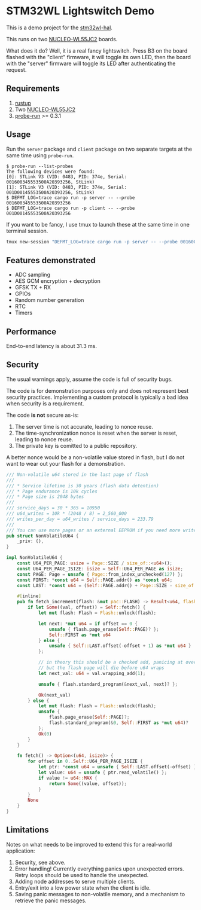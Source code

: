 # STM32WL Lightswitch Demo

This is a demo project for the [stm32wl-hal].

This runs on two [NUCLEO-WL55JC2] boards.

What does it do?  Well, it is a real fancy lightswitch.
Press B3 on the board flashed with the "client" firmware, it will toggle its own
LED, then the board with the "server" firmware will toggle its LED after
authenticating the request.

## Requirements

1. [rustup](https://rustup.rs/)
2. Two [NUCLEO-WL55JC2]
3. [probe-run] >= 0.3.1

## Usage

Run the `server` package and `client` package on two separate targets at the
same time using `probe-run`.

```console
$ probe-run --list-probes
The following devices were found:
[0]: STLink V3 (VID: 0483, PID: 374e, Serial: 001600345553500A20393256, StLink)
[1]: STLink V3 (VID: 0483, PID: 374e, Serial: 001D00145553500A20393256, StLink)
$ DEFMT_LOG=trace cargo run -p server -- --probe 001600345553500A20393256
$ DEFMT_LOG=trace cargo run -p client -- --probe 001D00145553500A20393256
```

If you want to be fancy, I use tmux to launch these at the same time in one
terminal session.

```bash
tmux new-session "DEFMT_LOG=trace cargo run -p server -- --probe 001600345553500A20393256" \; split-window "DEFMT_LOG=trace cargo run -p client -- --probe 001D00145553500A20393256" \; setw remain-on-exit on \;
```

## Features demonstrated

* ADC sampling
* AES GCM encryption + decryption
* GFSK TX + RX
* GPIOs
* Random number generation
* RTC
* Timers

## Performance

End-to-end latency is about 31.3 ms.

## Security

The usual warnings apply, assume the code is full of security bugs.

The code is for demonstration purposes only and does not represent best
security practices.
Implementing a custom protocol is typically a bad idea when security is a
requirement.

The code **is not** secure as-is:

1. The server time is not accurate, leading to nonce reuse.
2. The time-synchronization nonce is reset when the server is reset,
   leading to nonce reuse.
3. The private key is comitted to a public repository.

A better nonce would be a non-volatile value stored in flash, but I do not want
to wear out your flash for a demonstration.

```rs
/// Non-volatile u64 stored in the last page of flash
///
/// * Service lifetime is 30 years (flash data detention)
/// * Page endurance is 10k cycles
/// * Page size is 2048 bytes
///
/// service_days = 30 * 365 = 10950
/// u64_writes = 10k * (2048 / 8) = 2_560_000
/// writes_per_day = u64_writes / service_days = 233.79
///
/// You can use more pages or an external EEPROM if you need more writes/day.
pub struct NonVolatileU64 {
    _priv: (),
}

impl NonVolatileU64 {
    const U64_PER_PAGE: usize = Page::SIZE / size_of::<u64>();
    const U64_PER_PAGE_ISIZE: isize = Self::U64_PER_PAGE as isize;
    const PAGE: Page = unsafe { Page::from_index_unchecked(127) };
    const FIRST: *const u64 = Self::PAGE.addr() as *const u64;
    const LAST: *const u64 = (Self::PAGE.addr() + Page::SIZE - size_of::<u64>()) as *const u64;

    #[inline]
    pub fn fetch_increment(flash: &mut pac::FLASH) -> Result<u64, flash::Error> {
        if let Some((val, offset)) = Self::fetch() {
            let mut flash: Flash = Flash::unlock(flash);

            let next: *mut u64 = if offset == 0 {
                unsafe { flash.page_erase(Self::PAGE)? };
                Self::FIRST as *mut u64
            } else {
                unsafe { Self::LAST.offset(-offset + 1) as *mut u64 }
            };

            // in theory this should be a checked add, panicing at overflow
            // but the flash page will die before u64 wraps
            let next_val: u64 = val.wrapping_add(1);

            unsafe { flash.standard_program(&next_val, next)? };

            Ok(next_val)
        } else {
            let mut flash: Flash = Flash::unlock(flash);
            unsafe {
                flash.page_erase(Self::PAGE)?;
                flash.standard_program(&0, Self::FIRST as *mut u64)?
            };
            Ok(0)
        }
    }

    fn fetch() -> Option<(u64, isize)> {
        for offset in 0..Self::U64_PER_PAGE_ISIZE {
            let ptr: *const u64 = unsafe { Self::LAST.offset(-offset) };
            let value: u64 = unsafe { ptr.read_volatile() };
            if value != u64::MAX {
                return Some((value, offset));
            }
        }
        None
    }
}
```

## Limitations

Notes on what needs to be improved to extend this for a real-world application:

1. Security, see above.
2. Error handling! Currently everything panics upon unexpected errors.
   Retry loops should be used to handle the unexpected.
3. Adding node addresses to serve multiple clients.
4. Entry/exit into a low power state when the client is idle.
5. Saving panic messages to non-volatile memory,
   and a mechanism to retrieve the panic messages.

[stm32wl-hal]: https://github.com/newAM/stm32wl-hal
[NUCLEO-WL55JC2]: https://www.st.com/en/evaluation-tools/nucleo-wl55jc.html#sample-buy
[probe-run]: https://github.com/knurling-rs/probe-run
[rustup]: https://rustup.rs/
